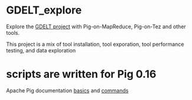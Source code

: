 # GDELT_explore
Explore the [GDELT project](http://gdeltproject.org/ "GDELT project") with Pig-on-MapReduce, Pig-on-Tez and other tools.  

This project is a mix of tool installation, tool exporation, tool performance testing, and data exploration

# scripts are written for Pig 0.16
Apache Pig documentation [basics](https://pig.apache.org/docs/r0.16.0/basic.html)  and [commands](https://pig.apache.org/docs/r0.16.0/cmds.html)  
